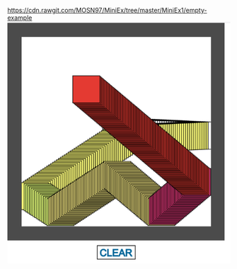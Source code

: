 
https://cdn.rawgit.com/MOSN97/MiniEx/tree/master/MiniEx1/empty-example
![alt text](https://github.com/MOSN97/MiniEx/blob/master/MiniEx1/Screenshot_2.png)
